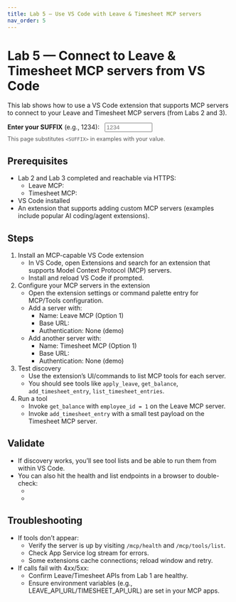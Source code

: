 ```yaml
---
title: Lab 5 — Use VS Code with Leave & Timesheet MCP servers
nav_order: 5
---
```


# Lab 5 — Connect to Leave & Timesheet MCP servers from VS Code

This lab shows how to use a VS Code extension that supports MCP servers to connect to your Leave and Timesheet MCP servers (from Labs 2 and 3).

<div class="suffix-picker">
  <label for="suffix-input"><strong>Enter your SUFFIX</strong> (e.g., 1234): </label>
  <input id="suffix-input" type="text" placeholder="1234" style="width: 8em; margin-left: 0.5rem;" />
  <p style="margin-top: 0.5rem; font-size: 0.9em; color: #555;">This page substitutes <code>&lt;SUFFIX&gt;</code> in examples with your value.</p>
</div>

<script src="./assets/suffix.js"></script>

## Prerequisites
- Lab 2 and Lab 3 completed and reachable via HTTPS:
  - Leave MCP: <span data-suffix-bind data-template="https://mcp-leave-mcp-<SUFFIX>.azurewebsites.net"></span>
  - Timesheet MCP: <span data-suffix-bind data-template="https://mcp-timesheet-mcp-<SUFFIX>.azurewebsites.net"></span>
- VS Code installed
- An extension that supports adding custom MCP servers (examples include popular AI coding/agent extensions).

## Steps
1) Install an MCP-capable VS Code extension
   - In VS Code, open Extensions and search for an extension that supports Model Context Protocol (MCP) servers.
   - Install and reload VS Code if prompted.
2) Configure your MCP servers in the extension
   - Open the extension settings or command palette entry for MCP/Tools configuration.
   - Add a server with:
     - Name: Leave MCP (Option 1)
     - Base URL: <span data-suffix-bind data-template="https://mcp-leave-mcp-<SUFFIX>.azurewebsites.net"></span>
     - Authentication: None (demo)
   - Add another server with:
     - Name: Timesheet MCP (Option 1)
     - Base URL: <span data-suffix-bind data-template="https://mcp-timesheet-mcp-<SUFFIX>.azurewebsites.net"></span>
     - Authentication: None (demo)
3) Test discovery
   - Use the extension’s UI/commands to list MCP tools for each server.
   - You should see tools like `apply_leave`, `get_balance`, `add_timesheet_entry`, `list_timesheet_entries`.
4) Run a tool
   - Invoke `get_balance` with `employee_id = 1` on the Leave MCP server.
   - Invoke `add_timesheet_entry` with a small test payload on the Timesheet MCP server.

## Validate
- If discovery works, you’ll see tool lists and be able to run them from within VS Code.
- You can also hit the health and list endpoints in a browser to double-check:
  - <span data-suffix-bind data-template="https://mcp-leave-mcp-<SUFFIX>.azurewebsites.net/mcp/health"></span>
  - <span data-suffix-bind data-template="https://mcp-leave-mcp-<SUFFIX>.azurewebsites.net/mcp/tools/list"></span>

## Troubleshooting
- If tools don’t appear:
  - Verify the server is up by visiting `/mcp/health` and `/mcp/tools/list`.
  - Check App Service log stream for errors.
  - Some extensions cache connections; reload window and retry.
- If calls fail with 4xx/5xx:
  - Confirm Leave/Timesheet APIs from Lab 1 are healthy.
  - Ensure environment variables (e.g., LEAVE_API_URL/TIMESHEET_API_URL) are set in your MCP apps.
